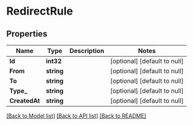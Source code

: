 # RedirectRule

## Properties
Name | Type | Description | Notes
------------ | ------------- | ------------- | -------------
**Id** | **int32** |  | [optional] [default to null]
**From** | **string** |  | [optional] [default to null]
**To** | **string** |  | [optional] [default to null]
**Type_** | **string** |  | [optional] [default to null]
**CreatedAt** | **string** |  | [optional] [default to null]

[[Back to Model list]](../README.md#documentation-for-models) [[Back to API list]](../README.md#documentation-for-api-endpoints) [[Back to README]](../README.md)

